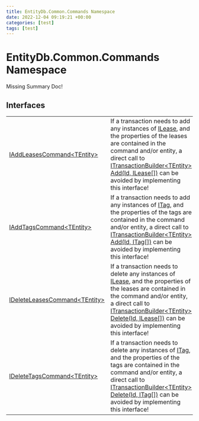 ```yaml
---
title: EntityDb.Common.Commands Namespace
date: 2022-12-04 09:19:21 +00:00
categories: [test]
tags: [test]
---
```


# EntityDb.Common.Commands Namespace
Missing Summary Doc!
## Interfaces
<table><tr><td><a href='#/posts/dotnet-entitydb-common-commands-iaddleasescommand`1'>IAddLeasesCommand&lt;TEntity&gt;</a></td><td>
If a transaction needs to add any instances of <a href='#/posts/dotnet-entitydb-abstractions-leases-ilease'>ILease</a>, and the properties of the leases
are contained in the command and/or entity, a direct call to
<a href='#/posts/dotnet-entitydb-abstractions-transactions-builders-itransactionbuilder`1-add'>ITransactionBuilder&lt;TEntity&gt; Add(Id, ILease[])</a>
can be avoided by implementing this interface!
</td></tr><tr><td><a href='#/posts/dotnet-entitydb-common-commands-iaddtagscommand`1'>IAddTagsCommand&lt;TEntity&gt;</a></td><td>
If a transaction needs to add any instances of <a href='#/posts/dotnet-entitydb-abstractions-tags-itag'>ITag</a>, and the properties of the tags
are contained in the command and/or entity, a direct call to
<a href='#/posts/dotnet-entitydb-abstractions-transactions-builders-itransactionbuilder`1-add'>ITransactionBuilder&lt;TEntity&gt; Add(Id, ITag[])</a>
can be avoided by implementing this interface!
</td></tr><tr><td><a href='#/posts/dotnet-entitydb-common-commands-ideleteleasescommand`1'>IDeleteLeasesCommand&lt;TEntity&gt;</a></td><td>
If a transaction needs to delete any instances of <a href='#/posts/dotnet-entitydb-abstractions-leases-ilease'>ILease</a>, and the properties of the leases
are contained in the command and/or entity, a direct call to
<a href='#/posts/dotnet-entitydb-abstractions-transactions-builders-itransactionbuilder`1-delete'>ITransactionBuilder&lt;TEntity&gt; Delete(Id, ILease[])</a>
can be avoided by implementing this interface!
</td></tr><tr><td><a href='#/posts/dotnet-entitydb-common-commands-ideletetagscommand`1'>IDeleteTagsCommand&lt;TEntity&gt;</a></td><td>
If a transaction needs to delete any instances of <a href='#/posts/dotnet-entitydb-abstractions-tags-itag'>ITag</a>, and the properties of the tags
are contained in the command and/or entity, a direct call to
<a href='#/posts/dotnet-entitydb-abstractions-transactions-builders-itransactionbuilder`1-delete'>ITransactionBuilder&lt;TEntity&gt; Delete(Id, ITag[])</a>
can be avoided by implementing this interface!
</td></tr></table>
